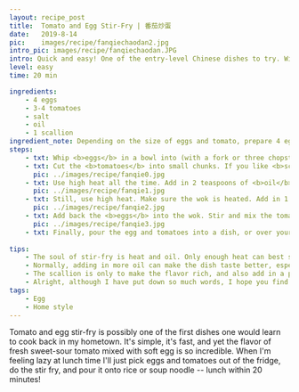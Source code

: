 ```yaml
---
layout: recipe_post
title:  Tomato and Egg Stir-Fry | 番茄炒蛋
date:   2019-8-14
pic:    images/recipe/fanqiechaodan2.jpg
intro_pic: images/recipe/fanqiechaodan.JPG
intro: Quick and easy! One of the entry-level Chinese dishes to try. With general tips on stir-fires. 
level: easy
time: 20 min

ingredients:
    - 4 eggs
    - 3-4 tomatoes
    - salt
    - oil
    - 1 scallion
ingredient_note: Depending on the size of eggs and tomato, prepare 4 eggs and 3-4 tomatoes for 2 servings. The total amount of tomatoes and eggs are toughly the same.
steps:
    - txt: Whip <b>eggs</b> in a bowl into (with a fork or three chopsticks). If you are a new cooker, you can add in a teaspoon of <b>water</b> to make the fired egg softer and tender. Season the egg with <b>salt</b>.
    - txt: Cut the <b>tomatoes</b> into small chunks. If you like <b>scallion</b>, cut it into pieces. Separate scallion white and green.
      pic: ../images/recipe/fanqie0.jpg
    - txt: Use high heat all the time. Add in 2 teaspoons of <b>oil</b> in a hot wok. Pour in the <b>egg mixture</b>. Wait till the egg liquid starts to go solid. Stir the eggs into small pieces. Cook until there is no runny eggs, then pour it back into the bowl. The egg's color should be yellow, since turning brown means it is overcooked.
      pic: ../images/recipe/fanqie1.jpg
    - txt: Still, use high heat. Make sure the wok is heated. Add in 1 teaspoon of oil. If you've prepared <b>scallion white</b>, now is the time to add in. Stir fry the scallion white until fragrant. Add in the <b>tomato</b>. Stir fry until tomato begins to soften and produce water.
      pic: ../images/recipe/fanqie2.jpg
    - txt: Add back the <b>eggs</b> into the wok. Stir and mix the tomato with eggs. Turn the heat low for final seasoning. Add in a pinch of <b>salt</b>. (You can sample some if you are not sure if it is enough seasoned, if not, add in more salt.)
      pic: ../images/recipe/fanqie3.jpg
    - txt: Finally, pour the egg and tomatoes into a dish, or over your rice or noodle. If you've prepared <b>scallion green</b>, sprinkle it on the top. The remaining heat of the dish will make scallion green cooked. Ready to serve!
    
tips: 
    - The soul of stir-fry is heat and oil. Only enough heat can best stimulate the flavor of the ingredients, which generally true for Sichuan dishes. The ingredients added in will bring the temperature down, and that is why I emphasized on keeping the wok well heated before adding things in, and use high heat all the time. When you can feel warmth when you put you hand over it, the pan is readily heat.
    - Normally, adding in more oil can make the dish taste better, especially when stir-frying eggs -- another fact generally hold for Sichuan dishes. But too much oil is unhealthy and I just can't do it to myself. My mom told me to add oil not at the beginning, but when the wok is heated and starts to give off thin smoke, calling it "hot wok cold oil". I don't know why, perhaps it's good for the oil.
    - The scallion is only to make the flavor rich, and also add in a pinch of green to give a better look. I often skip that when I feel lazy, it doesn't hurt the key flavor.
    - Alright, although I have put down so much words, I hope you find the dish easy enough. If you have succeeded tomato and egg stir-fry, congratulations, you have got the entry ticket to the whole amazing world of stir-fires!
tags:
    - Egg
    - Home style      
---
```

Tomato and egg stir-fry is possibly one of the first dishes one would learn to cook back in my hometown. It's simple, it's fast, and yet the flavor of fresh sweet-sour tomato mixed with soft egg is so incredible. When I'm feeling lazy at lunch time I'll just pick eggs and tomatoes out of the fridge, do the stir fry, and pour it onto rice or soup noodle -- lunch within 20 minutes!